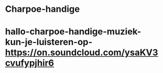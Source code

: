 # Charpoe-handige
# hallo-charpoe-handige-muziek-kun-je-luisteren-op-https://on.soundcloud.com/ysaKV3cvufypjhir6
